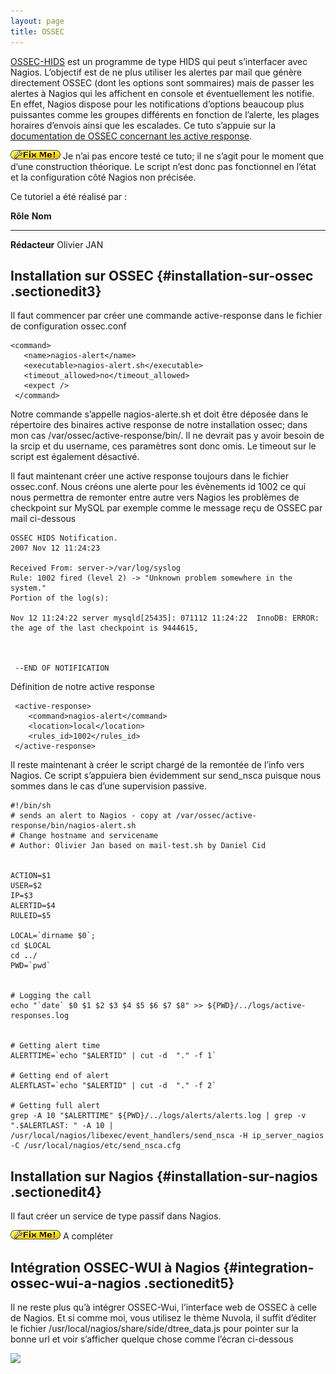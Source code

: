 ```yaml
---
layout: page
title: OSSEC
---
```


[OSSEC-HIDS](http://ossec.net "http://ossec.net") est un programme de
type HIDS qui peut s’interfacer avec Nagios. L’objectif est de ne plus
utiliser les alertes par mail que génère directement OSSEC (dont les
options sont sommaires) mais de passer les alertes à Nagios qui les
affichent en console et éventuellement les notifie. En effet, Nagios
dispose pour les notifications d’options beaucoup plus puissantes comme
les groupes différents en fonction de l’alerte, les plages horaires
d’envois ainsi que les escalades. Ce tuto s’appuie sur la [documentation
de OSSEC concernant les active
response](http://www.ossec.net/wiki/index.php/Know_How:CustomActiveResponses "http://www.ossec.net/wiki/index.php/Know_How:CustomActiveResponses").

![FIXME](../../lib/images/smileys/fixme.gif) Je n’ai pas encore testé ce
tuto; il ne s’agit pour le moment que d’une construction théorique. Le
script n’est donc pas fonctionnel en l’état et la configuration côté
Nagios non précisée.

Ce tutoriel a été réalisé par :

  **Rôle**        **Nom**
  --------------- -------------
  **Rédacteur**   Olivier JAN

Installation sur OSSEC {#installation-sur-ossec .sectionedit3}
----------------------

Il faut commencer par créer une commande active-response dans le fichier
de configuration ossec.conf

~~~
<command>
   <name>nagios-alert</name>
   <executable>nagios-alert.sh</executable>
   <timeout_allowed>no</timeout_allowed>
   <expect />
 </command>
~~~

Notre commande s’appelle nagios-alerte.sh et doit être déposée dans le
répertoire des binaires active response de notre installation ossec;
dans mon cas /var/ossec/active-response/bin/. Il ne devrait pas y avoir
besoin de la srcip et du username, ces paramètres sont donc omis. Le
timeout sur le script est également désactivé.

Il faut maintenant créer une active response toujours dans le fichier
ossec.conf. Nous créons une alerte pour les évènements id 1002 ce qui
nous permettra de remonter entre autre vers Nagios les problèmes de
checkpoint sur MySQL par exemple comme le message reçu de OSSEC par mail
ci-dessous

~~~
OSSEC HIDS Notification.
2007 Nov 12 11:24:23

Received From: server->/var/log/syslog
Rule: 1002 fired (level 2) -> "Unknown problem somewhere in the system."
Portion of the log(s):

Nov 12 11:24:22 server mysqld[25435]: 071112 11:24:22  InnoDB: ERROR: the age of the last checkpoint is 9444615,



 --END OF NOTIFICATION
~~~

Définition de notre active response

~~~
 <active-response>
    <command>nagios-alert</command>
    <location>local</location>
    <rules_id>1002</rules_id>
 </active-response>
~~~

Il reste maintenant à créer le script chargé de la remontée de l’info
vers Nagios. Ce script s’appuiera bien évidemment sur send\_nsca puisque
nous sommes dans le cas d’une supervision passive.

~~~
#!/bin/sh
# sends an alert to Nagios - copy at /var/ossec/active-response/bin/nagios-alert.sh
# Change hostname and servicename
# Author: Olivier Jan based on mail-test.sh by Daniel Cid


ACTION=$1
USER=$2
IP=$3
ALERTID=$4
RULEID=$5

LOCAL=`dirname $0`;
cd $LOCAL
cd ../
PWD=`pwd`


# Logging the call
echo "`date` $0 $1 $2 $3 $4 $5 $6 $7 $8" >> ${PWD}/../logs/active-responses.log


# Getting alert time
ALERTTIME=`echo "$ALERTID" | cut -d  "." -f 1`

# Getting end of alert
ALERTLAST=`echo "$ALERTID" | cut -d  "." -f 2`

# Getting full alert
grep -A 10 "$ALERTTIME" ${PWD}/../logs/alerts/alerts.log | grep -v ".$ALERTLAST: " -A 10 | /usr/local/nagios/libexec/event_handlers/send_nsca -H ip_server_nagios -C /usr/local/nagios/etc/send_nsca.cfg
~~~

Installation sur Nagios {#installation-sur-nagios .sectionedit4}
-----------------------

Il faut créer un service de type passif dans Nagios.

![FIXME](../../lib/images/smileys/fixme.gif) A compléter

Intégration OSSEC-WUI à Nagios {#integration-ossec-wui-a-nagios .sectionedit5}
------------------------------

Il ne reste plus qu’à intégrer OSSEC-Wui, l’interface web de OSSEC à
celle de Nagios. Et si comme moi, vous utilisez le thème Nuvola, il
suffit d’éditer le fichier /usr/local/nagios/share/side/dtree\_data.js
pour pointer sur la bonne url et voir s’afficher quelque chose comme
l’écran ci-dessous

[![](..//assets/media/nagios/ossec-nagios.png@w=600)](..//_detail/nagios/ossec-nagios.png@id=nagios%253Aintegration%253Aossec.html "nagios:ossec-nagios.png")